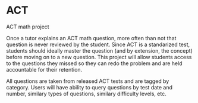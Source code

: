 # ACT
ACT math project

Once a tutor explains an ACT math question, more often than not that question is never reviewed by the student. Since ACT is a standarized test, students should ideally master the question (and by extension, the concept) before moving on to a new question. This project will allow students access to the questions they missed so they can redo the problem and are held accountable for their retention. 

All questions are taken from released ACT tests and are tagged by category. Users will have ability to query questions by test date and number, similary types of questions, similary difficulty levels, etc.
